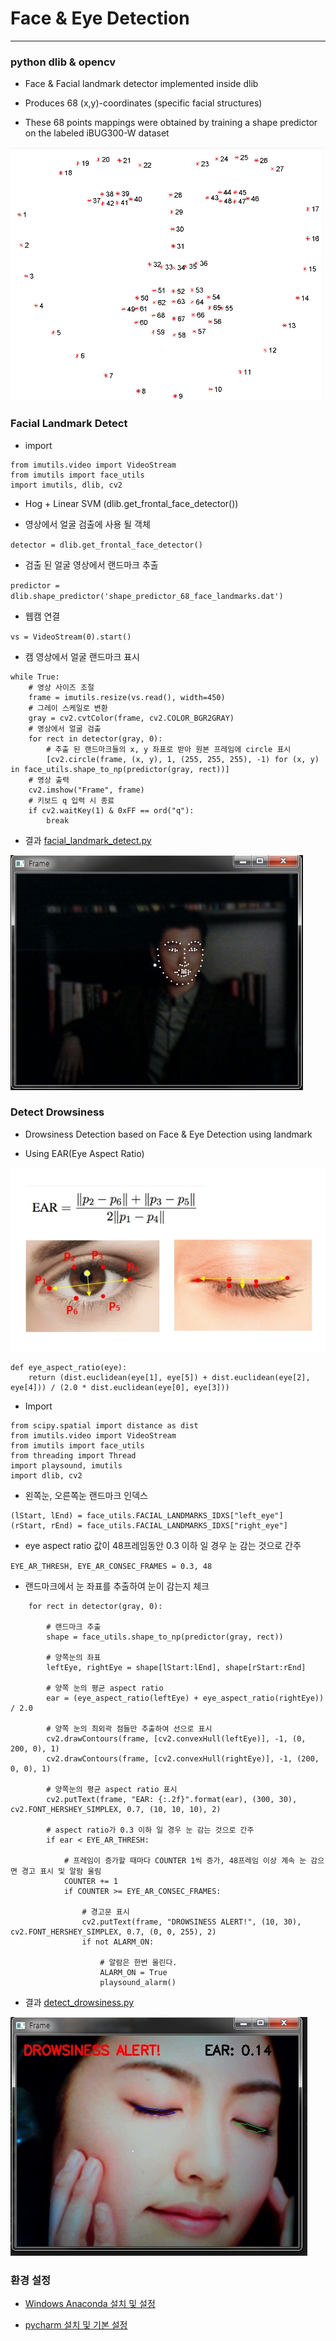 # Face & Eye Detection

---

###  python dlib & opencv

- Face & Facial landmark detector implemented inside dlib

- Produces 68 (x,y)-coordinates (specific facial structures)

- These 68 points mappings were obtained by training a shape predictor on the labeled iBUG300-W dataset

![](/image/facial68.png)

### Facial Landmark Detect

- import

```
from imutils.video import VideoStream
from imutils import face_utils
import imutils, dlib, cv2
```

- Hog + Linear SVM (dlib.get_frontal_face_detector())

 - 영상에서 얼굴 검출에 사용 될 객체

 `detector = dlib.get_frontal_face_detector()`

 - 검출 된 얼굴 영상에서 랜드마크 추출

`predictor = dlib.shape_predictor('shape_predictor_68_face_landmarks.dat')`
- 웹캠 연결

 `vs = VideoStream(0).start()`

- 캠 영상에서 얼굴 랜드마크 표시

```
while True:
    # 영상 사이즈 조절
    frame = imutils.resize(vs.read(), width=450)
    # 그레이 스케일로 변환
    gray = cv2.cvtColor(frame, cv2.COLOR_BGR2GRAY)
    # 영상에서 얼굴 검출
    for rect in detector(gray, 0):
        # 추출 된 랜드마크들의 x, y 좌표로 받아 원본 프레임에 circle 표시
        [cv2.circle(frame, (x, y), 1, (255, 255, 255), -1) for (x, y) in face_utils.shape_to_np(predictor(gray, rect))]
    # 영상 출력
    cv2.imshow("Frame", frame)
    # 키보드 q 입력 시 종료
    if cv2.waitKey(1) & 0xFF == ord("q"):
        break
```

- 결과 [facial_landmark_detect.py](/facial_landmark_detect.py)

![](/image/landmark.jpg)

### Detect Drowsiness

- Drowsiness Detection based on Face & Eye Detection using landmark

 - Using EAR(Eye Aspect Ratio)
 
![](/image/ear.jpg)

```
def eye_aspect_ratio(eye):
    return (dist.euclidean(eye[1], eye[5]) + dist.euclidean(eye[2], eye[4])) / (2.0 * dist.euclidean(eye[0], eye[3]))
```

- Import

```
from scipy.spatial import distance as dist
from imutils.video import VideoStream
from imutils import face_utils
from threading import Thread
import playsound, imutils
import dlib, cv2
```

- 왼쪽눈, 오른쪽눈 랜드마크 인덱스

```
(lStart, lEnd) = face_utils.FACIAL_LANDMARKS_IDXS["left_eye"]
(rStart, rEnd) = face_utils.FACIAL_LANDMARKS_IDXS["right_eye"]
```

- eye aspect ratio 값이 48프레임동안 0.3 이하 일 경우 눈 감는 것으로 간주

`EYE_AR_THRESH, EYE_AR_CONSEC_FRAMES = 0.3, 48`

- 랜드마크에서 눈 좌표를 추출하여 눈이 감는지 체크

```
    for rect in detector(gray, 0):
		
		# 랜드마크 추출
        shape = face_utils.shape_to_np(predictor(gray, rect))
		
        # 양쪽눈의 좌표
        leftEye, rightEye = shape[lStart:lEnd], shape[rStart:rEnd]
		
        # 양쪽 눈의 평균 aspect ratio
        ear = (eye_aspect_ratio(leftEye) + eye_aspect_ratio(rightEye)) / 2.0
		
        # 양쪽 눈의 최외곽 점들만 추출하여 선으로 표시
        cv2.drawContours(frame, [cv2.convexHull(leftEye)], -1, (0, 200, 0), 1)
        cv2.drawContours(frame, [cv2.convexHull(rightEye)], -1, (200, 0, 0), 1)
		
        # 양쪽눈의 평균 aspect ratio 표시
        cv2.putText(frame, "EAR: {:.2f}".format(ear), (300, 30), cv2.FONT_HERSHEY_SIMPLEX, 0.7, (10, 10, 10), 2)
		
        # aspect ratio가 0.3 이하 일 경우 눈 감는 것으로 간주
        if ear < EYE_AR_THRESH:
		
            # 프레임이 증가할 때마다 COUNTER 1씩 증가, 48프레임 이상 계속 눈 감으면 경고 표시 및 알람 울림
            COUNTER += 1
            if COUNTER >= EYE_AR_CONSEC_FRAMES:

                # 경고문 표시
                cv2.putText(frame, "DROWSINESS ALERT!", (10, 30), cv2.FONT_HERSHEY_SIMPLEX, 0.7, (0, 0, 255), 2)
                if not ALARM_ON:
				
                    # 알람은 한번 울린다.
                    ALARM_ON = True
                    playsound_alarm()
```

- 결과 [detect_drowsiness.py](/detect_drowsiness.py)

![](/image/drowsiness.jpg)

### 환경 설정

- [Windows Anaconda 설치 및 설정](/env.md)

- [pycharm 설치 및 기본 설정](/pycharm.md)

